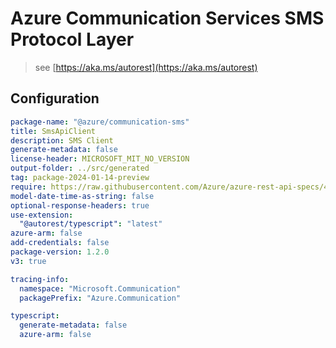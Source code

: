 # Azure Communication Services SMS Protocol Layer

> see [https://aka.ms/autorest](https://aka.ms/autorest)

## Configuration

```yaml
package-name: "@azure/communication-sms"
title: SmsApiClient
description: SMS Client
generate-metadata: false
license-header: MICROSOFT_MIT_NO_VERSION
output-folder: ../src/generated
tag: package-2024-01-14-preview
require: https://raw.githubusercontent.com/Azure/azure-rest-api-specs/4ad21c4cd5f024b520b77907b8ac15fb84c8413a/specification/communication/data-plane/Sms/readme.md
model-date-time-as-string: false
optional-response-headers: true
use-extension:
  "@autorest/typescript": "latest"
azure-arm: false
add-credentials: false
package-version: 1.2.0
v3: true

tracing-info:
  namespace: "Microsoft.Communication"
  packagePrefix: "Azure.Communication"

typescript:
  generate-metadata: false
  azure-arm: false
```
